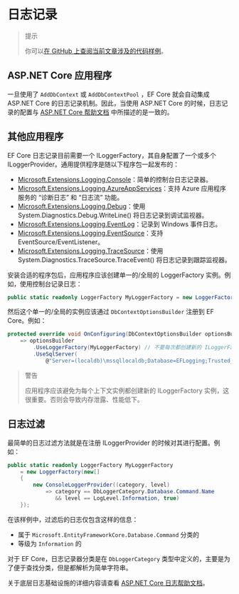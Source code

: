 # 日志记录

> 提示
>
> 你可以[在 GitHub 上查阅当前文章涉及的代码样例](https://github.com/aspnet/EntityFramework.Docs/tree/master/samples/core/Miscellaneous/Logging)。

## ASP.NET Core 应用程序

一旦使用了 `AddDbContext` 或 `AddDbContextPool` ，EF Core 就会自动集成 ASP.NET Core 的日志记录机制。因此，当使用 ASP.NET Core 的时候，日志记录的配置与 [ASP.NET Core 帮助文档](https://docs.microsoft.com/en-us/aspnet/core/fundamentals/logging?tabs=aspnetcore2x) 中所描述的是一致的。

## 其他应用程序

EF Core 日志记录目前需要一个 ILoggerFactory，其自身配置了一个或多个 ILoggerProvider。通用提供程序是随以下程序包一起发布的：

* [Microsoft.Extensions.Logging.Console](https://www.nuget.org/packages/Microsoft.Extensions.Logging.Console/)：简单的控制台日志记录器。
* [Microsoft.Extensions.Logging.AzureAppServices](https://www.nuget.org/packages/Microsoft.Extensions.Logging.AzureAppServices/)：支持 Azure 应用程序服务的 “诊断日志” 和 “日志流” 功能。
* [Microsoft.Extensions.Logging.Debug](https://www.nuget.org/packages/Microsoft.Extensions.Logging.Debug/)：使用 System.Diagnostics.Debug.WriteLine() 将日志记录到调试监视器。
* [Microsoft.Extensions.Logging.EventLog](https://www.nuget.org/packages/Microsoft.Extensions.Logging.EventLog/)：记录到 Windows 事件日志。
* [Microsoft.Extensions.Logging.EventSource](https://www.nuget.org/packages/Microsoft.Extensions.Logging.EventSource/)：支持 EventSource/EventListener。
* [Microsoft.Extensions.Logging.TraceSource](https://www.nuget.org/packages/Microsoft.Extensions.Logging.TraceSource/)：使用 System.Diagnostics.TraceSource.TraceEvent() 将日志记录到跟踪监视器。

安装合适的程序包后，应用程序应该创建单一的/全局的 LoggerFactory 实例。例如，使用控制台记录日志：

```C#
public static readonly LoggerFactory MyLoggerFactory = new LoggerFactory(new[] {new ConsoleLoggerProvider((_,__) => true,true)});
```

然后这个单一的/全局的实例应该通过 `DbContextOptionsBuilder` 注册到 EF Core。例如：

```C#
protected override void OnConfiguring(DbContextOptionsBuilder optionsBuilder)
    => optionsBuilder
        .UseLoggerFactory(MyLoggerFactory) // 不要每次都创建新的 ILoggerFactory 实例
        .UseSqlServer(
            @"Server=(localdb)\mssqllocaldb;Database=EFLogging;Trusted_Connection=True;ConnectRetryCount=0");
```

> 警告
>
> 应用程序应该避免为每个上下文实例都创建新的 ILoggerFactory 实例，这很重要。否则会导致内存泄露、性能低下。

## 日志过滤

最简单的日志过滤方法就是在注册 ILoggerProvider 的时候对其进行配置。例如：

```C#
public static readonly LoggerFactory MyLoggerFactory
    = new LoggerFactory(new[]
    {
        new ConsoleLoggerProvider((category, level)
            => category == DbLoggerCategory.Database.Command.Name
               && level == LogLevel.Information, true)
    });
```

在该样例中，过滤后的日志仅包含这样的信息：

* 属于 `Microsoft.EntityFrameworkCore.Database.Command` 分类的
* 等级为 `Information` 的

对于 EF Core，日志记录器分类是在 `DbLoggerCategory` 类型中定义的，主要是为了便于查找分类，但是都解析为简单字符串。

关于底层日志基础设施的详细内容请查看 [ASP.NET Core 日志帮助文档](https://docs.microsoft.com/zh-cn/aspnet/core/fundamentals/logging?tabs=aspnetcore2x)。